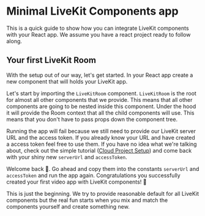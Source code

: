 # Minimal LiveKit Components app

This is a quick guide to show how you can integrate LiveKit components with your React app. We assume you have a react project ready to follow along.

## Your first LiveKit Room

With the setup out of our way, let's get started. In your React app create a new component that will holds your LiveKit app.

<EmbedSourceFile code={setupExample} language="tsx" />

Let's start by importing the `LiveKitRoom` component. `LiveKitRoom` is the root for almost all other components that we provide. This means that all other components are going to be nested inside this component. Under the hood it will provide the Room context that all the child components will use. This means that you don't have to pass props down the component tree.

<EmbedSourceFile code={firstLkRoomExample} language="tsx" />

Running the app will fail because we still need to provide our LiveKit server URL and the access token. If you already know your URL and have created a access token feel free to use them. If you have no idea what we're talking about, check out the simple tutorial ([Cloud Project Setup](/js-components/cloud-project-setup)) and come back with your shiny new `serverUrl` and `accessToken`.

Welcome back 👋. Go ahead and copy them into the constants `serverUrl` and ​`accessToken`​ and run the app again. Congratulations you successfully created your first video app with LiveKit components! 🎉

This is just the beginning. We try to provide reasonable default for all LiveKit components but the real fun starts when you mix and match the components yourself and create something new.
